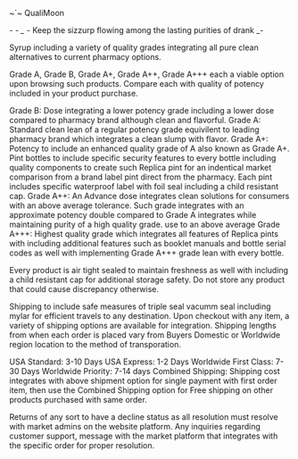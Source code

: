 ~`~ QualiMoon

_- - _
-_ Keep the sizzurp flowing among the lasting purities of drank _-

Syrup including a variety of quality grades integrating all pure clean alternatives to current pharmacy options.

Grade A, Grade B, Grade A+, Grade A++, Grade A+++ each a viable option upon browsing such products. Compare each with
quality of potency included in your product purchase.

Grade B: Dose integrating a lower potency grade including a lower dose compared to pharmacy brand although clean and flavorful.
Grade A: Standard clean lean of a regular potency grade equivilent to leading pharmacy brand which integrates a clean slump with flavor.
Grade A+: Potency to include an enhanced quality grade of A also known as Grade A+. Pint bottles to include specific security features to every bottle
including quality components to create such Replica pint for an indentical market comparison from a brand label pint direct from the pharmacy. Each pint includes
specific waterproof label with foil seal including a child resistant cap.
Grade A++: An Advance dose integrates clean solutions for consumers with an above average tolerance. Such grade integrates with an approximate potency double compared to Grade A integrates
while maintaining purity of a high quality grade.
use to an above average
Grade A+++: Highest quality grade which integrates all features of Replica pints with including additional features such as booklet manuals and bottle serial codes as well with
implementing Grade A+++ grade lean with every bottle.

Every product is air tight sealed to maintain freshness as well with including a child resistant cap for additional
storage safety. Do not store any product that could cause discrepancy otherwise.


Shipping to include safe measures of triple seal vacumm seal including mylar for efficient travels to any destination.
Upon checkout with any item, a variety of shipping options are available for integration.
Shipping lengths from when each order is placed vary from Buyers Domestic or Worldwide region location to the method of transporation.

USA Standard: 3-10 Days
USA Express: 1-2 Days
Worldwide First Class: 7-30 Days
Worldwide Priority: 7-14 days
Combined Shipping: Shipping cost integrates with above shipment option for single payment with first order item, then use the Combined Shipping option for Free shipping on other products purchased with same order.

Returns of any sort to have a decline status as all resolution must resolve with market admins on the website platform.
Any inquiries regarding customer support, message with the market platform that integrates with the specific order for proper resolution.

